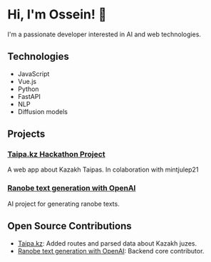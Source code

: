 # Hi, I'm Ossein! 👋

I'm a passionate developer interested in AI and web technologies.

## Technologies

- JavaScript
- Vue.js
- Python
- FastAPI
- NLP
- Diffusion models

## Projects

### [Taipa.kz Hackathon Project](https://github.com/useing123/prod)

A web app about Kazakh Taipas. In colaboration with mintjulep21

### [Ranobe text generation with OpenAI](https://github.com/useing123/mangageneration)

AI project for generating ranobe texts.

## Open Source Contributions

- [Taipa.kz](https://github.com/useing123/prod): Added routes and parsed data about Kazakh juzes.
- [Ranobe text generation with OpenAI](https://github.com/useing123/mangageneration): Backend core contributor.

<!-- Атырау 06 регион Қазақстан -->